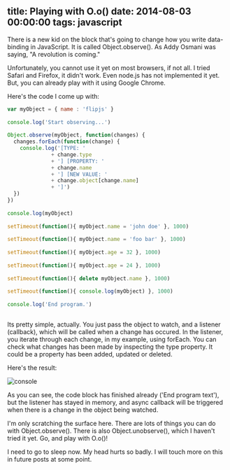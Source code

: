title: Playing with O.o()
date: 2014-08-03 00:00:00
tags: javascript
---

There is a new kid on the block that's going to change how you write data-binding in JavaScript. It is called Object.observe(). As Addy Osmani was saying, "A revolution is coming."

Unfortunately, you cannot use it yet on most browsers, if not all. I tried Safari and Firefox, it didn't work. Even node.js has not implemented it yet. But, you can already play with it using Google Chrome.

Here's the code I come up with:

```js
var myObject = { name : 'flipjs' }
 
console.log('Start observing...')
 
Object.observe(myObject, function(changes) {
  changes.forEach(function(change) {
    console.log('[TYPE: '
              + change.type
              + '] [PROPERTY: '
              + change.name
              + '] [NEW VALUE: '
              + change.object[change.name]
              + ']')
  })
})
 
console.log(myObject)
 
setTimeout(function(){ myObject.name = 'john doe' }, 1000)
 
setTimeout(function(){ myObject.name = 'foo bar' }, 1000)
 
setTimeout(function(){ myObject.age = 32 }, 1000)
 
setTimeout(function(){ myObject.age = 24 }, 1000)
 
setTimeout(function(){ delete myObject.name }, 1000)
 
setTimeout(function(){ console.log(myObject) }, 1000)
 
console.log('End program.')
 
```

Its pretty simple, actually. You just pass the object to watch, and a listener (callback), which will be called when a change has occured. In the listener, you iterate through each change, in my example, using forEach. You can check what changes has been made by inspecting the type property. It could be a property has been added, updated or deleted.

Here's the result:

![console](observe.png)

As you can see, the code block has finished already ('End program text'), but the listener has stayed in memory, and async callback will be triggered when there is a change in the object being watched.

I'm only scratching the surface here. There are lots of things you can do with Object.observe(). There is also Object.unobserve(), which I haven't tried it yet. Go, and play with O.o()!

I need to go to sleep now. My head hurts so badly. I will touch more on this in future posts at some point.
